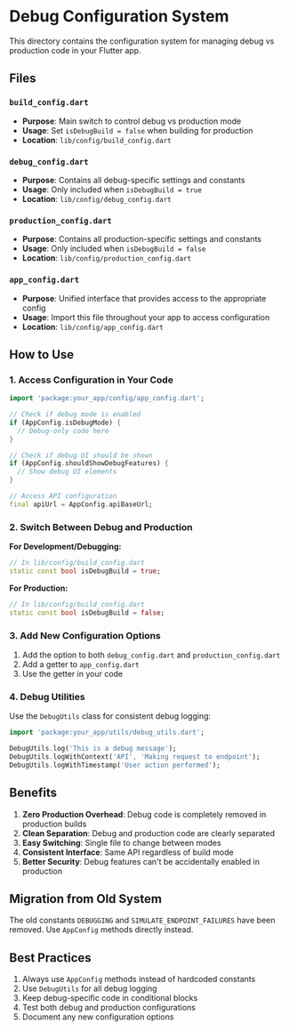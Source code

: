 # Debug Configuration System

This directory contains the configuration system for managing debug vs production code in your Flutter app.

## Files

### `build_config.dart`

- **Purpose**: Main switch to control debug vs production mode
- **Usage**: Set `isDebugBuild = false` when building for production
- **Location**: `lib/config/build_config.dart`

### `debug_config.dart`

- **Purpose**: Contains all debug-specific settings and constants
- **Usage**: Only included when `isDebugBuild = true`
- **Location**: `lib/config/debug_config.dart`

### `production_config.dart`

- **Purpose**: Contains all production-specific settings and constants
- **Usage**: Only included when `isDebugBuild = false`
- **Location**: `lib/config/production_config.dart`

### `app_config.dart`

- **Purpose**: Unified interface that provides access to the appropriate config
- **Usage**: Import this file throughout your app to access configuration
- **Location**: `lib/config/app_config.dart`

## How to Use

### 1. Access Configuration in Your Code

```dart
import 'package:your_app/config/app_config.dart';

// Check if debug mode is enabled
if (AppConfig.isDebugMode) {
  // Debug-only code here
}

// Check if debug UI should be shown
if (AppConfig.shouldShowDebugFeatures) {
  // Show debug UI elements
}

// Access API configuration
final apiUrl = AppConfig.apiBaseUrl;
```

### 2. Switch Between Debug and Production

**For Development/Debugging:**

```dart
// In lib/config/build_config.dart
static const bool isDebugBuild = true;
```

**For Production:**

```dart
// In lib/config/build_config.dart
static const bool isDebugBuild = false;
```

### 3. Add New Configuration Options

1. Add the option to both `debug_config.dart` and `production_config.dart`
2. Add a getter to `app_config.dart`
3. Use the getter in your code

### 4. Debug Utilities

Use the `DebugUtils` class for consistent debug logging:

```dart
import 'package:your_app/utils/debug_utils.dart';

DebugUtils.log('This is a debug message');
DebugUtils.logWithContext('API', 'Making request to endpoint');
DebugUtils.logWithTimestamp('User action performed');
```

## Benefits

1. **Zero Production Overhead**: Debug code is completely removed in production builds
2. **Clean Separation**: Debug and production code are clearly separated
3. **Easy Switching**: Single file to change between modes
4. **Consistent Interface**: Same API regardless of build mode
5. **Better Security**: Debug features can't be accidentally enabled in production

## Migration from Old System

The old constants `DEBUGGING` and `SIMULATE_ENDPOINT_FAILURES` have been removed. Use `AppConfig` methods directly instead.

## Best Practices

1. Always use `AppConfig` methods instead of hardcoded constants
2. Use `DebugUtils` for all debug logging
3. Keep debug-specific code in conditional blocks
4. Test both debug and production configurations
5. Document any new configuration options
